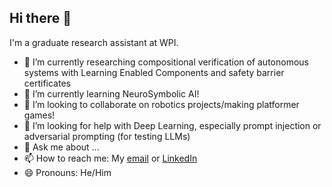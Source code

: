 ## Hi there 👋

I'm a graduate research assistant at WPI.

- 🔭 I’m currently researching compositional verification of autonomous systems with Learning Enabled Components and safety barrier certificates
- 🌱 I’m currently learning NeuroSymbolic AI!
- 👯 I’m looking to collaborate on robotics projects/making platformer games!
- 🤔 I’m looking for help with Deep Learning, especially prompt injection or adversarial prompting (for testing LLMs)
- 💬 Ask me about ...
- 📫 How to reach me: My [email](walia.rohan@gmail.com) or [LinkedIn](https://www.linkedin.com/in/rohan1702/)
- 😄 Pronouns: He/Him
